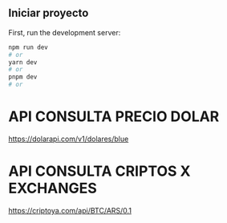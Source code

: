 ## Iniciar proyecto

First, run the development server:

```bash
npm run dev
# or
yarn dev
# or
pnpm dev
# or

```

# API CONSULTA PRECIO DOLAR

https://dolarapi.com/v1/dolares/blue

# API CONSULTA CRIPTOS X EXCHANGES

https://criptoya.com/api/BTC/ARS/0.1

